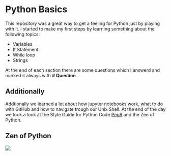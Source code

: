 # Python Basics

This repository was a great way to get a feeling for Python just by playing with it. 
I started to make my first steps by learning something about the following topics: 

- Variables
- If Statement
- While loop
- Strings

At the end of each section there are some questions which I answerd and marked it always with **# Question**.

## Additionally 
Addtionally we learned a lot about how jupyter notebooks work, what to do with GitHub and how to navigate trough our Unix Shell. 
At the end of the day we took a look at the Style Guide for Python Code [Pep8](https://www.python.org/dev/peps/pep-0008/) and the Zen of Python. 

## Zen of Python 

![](https://en.wikipedia.org/wiki/Zen_of_Python#/media/File:Zen_Of_Python.png)


